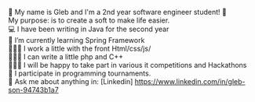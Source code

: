 👋 My name is Gleb and I'm a 2nd year software engineer student! 👋<br>
My purpose: is to create a soft to make life easier.<br>
💻 I have been writing in Java for the second year<br>
🌱 I’m currently learning Spring Framework<br>
👨🏽‍💻 I work a little with the front Html/css/js/<br>
👨🏽‍💻 I can write a little php and C++<br>
👨‍👨‍👦 I will be happy to take part in various it competitions and Hackathons<br>
🏅 I participate in programming tournaments.<br>
📩 Ask me about anything in: [Linkedin] https://www.linkedin.com/in/gleb-son-94743b1a7

